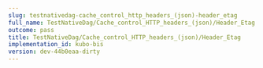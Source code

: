 ```yaml
---
slug: testnativedag-cache_control_http_headers_(json)-header_etag
full_name: TestNativeDag/Cache_control_HTTP_headers_(json)/Header_Etag
outcome: pass
title: TestNativeDag/Cache_control_HTTP_headers_(json)/Header_Etag
implementation_id: kubo-bis
version: dev-44b0eaa-dirty
---
```


